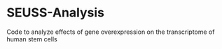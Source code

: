# SEUSS-Analysis
Code to analyze effects of gene overexpression on the transcriptome of human stem cells
